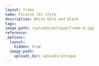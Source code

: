 ```yaml
---
layout: frame
name: Picasso (4) style
description: White Gold and black
tags:
image_path: /uploads/antique/frame-4.jpg
reference:
_options:
  layout:
    hidden: true
  image_path:
    uploads_dir: uploads/antique
---
```

